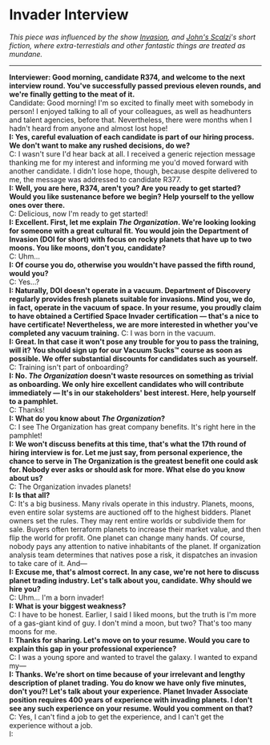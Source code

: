 # Invader Interview

*This piece was influenced by the show [Invasion](https://en.wikipedia.org/wiki/Invasion_(2021_TV_series)), and [John's Scalzi](https://en.wikipedia.org/wiki/John_Scalzi)'s short fiction, where extra-terrestials and other fantastic things are treated as mundane.*

---

**Interviewer: Good morning, candidate R374, and welcome to the next interview round. You've successfully passed previous eleven rounds, and we're finally getting to the meat of it.**  
Candidate: Good morning! I'm so excited to finally meet with somebody in person! I enjoyed talking to all of your colleagues, as well as headhunters and talent agencies, before that. Nevertheless, there were months when I hadn't heard from anyone and almost lost hope!  
**I: Yes, careful evaluation of each candidate is part of our hiring process. We don't want to make any rushed decisions, do we?**  
C: I wasn't sure I'd hear back at all. I received a generic rejection message thanking me for my interest and informing me you'd moved forward with another candidate. I didn't lose hope, though, because despite delivered to me, the message was addressed to candidate R377.  
**I: Well, you are here, R374, aren't you? Are you ready to get started? Would you like sustenance before we begin? Help yourself to the yellow ones over there.**  
C: Delicious, now I'm ready to get started!  
**I: Excellent. First, let me explain *The Organization*. We're looking looking for someone with a great cultural fit. You would join the Department of Invasion (DOI for short) with focus on rocky planets that have up to two moons. You like moons, don't you, candidate?**  
C: Uhm…  
**I: Of course you do, otherwise you wouldn't have passed the fifth round, would you?**  
C: Yes…?  
**I: Naturally, DOI doesn't operate in a vacuum. Department of Discovery regularly provides fresh planets suitable for invasions. Mind you, we do, in fact, operate in the vacuum of space. In your resume, you proudly claim to have obtained a Certified Space Invader certification — that's a nice to have certificate! Nevertheless, we are more interested in whether you've completed any vacuum training.**
C: I was born in the vacuum.  
**I: Great. In that case it won't pose any trouble for you to pass the training, will it? You should sign up for our Vacuum Sucks™ course as soon as possible. We offer substantial discounts for candidates such as yourself.**  
C: Training isn't part of onboarding?  
**I: No. *The Organization* doesn't waste resources on something as trivial as onboarding. We only hire excellent candidates who will contribute immediately — It's in our stakeholders' best interest. Here, help yourself to a pamphlet.**  
C: Thanks!  
**I: What do you know about *The Organization*?**  
C: I see The Organization has great company benefits. It's right here in the pamphlet!  
**I: We won't discuss benefits at this time, that's what the 17th round of hiring interview is for. Let me just say, from personal experience, the chance to serve in The Organization is the greatest benefit one could ask for. Nobody ever asks or should ask for more. What else do you know about us?**  
C: The Organization invades planets!  
**I: Is that all?**  
C: It's a big business. Many rivals operate in this industry. Planets, moons, even entire solar systems are auctioned off to the highest bidders. Planet owners set the rules. They may rent entire worlds or subdivide them for sale. Buyers often terraform planets to increase their market value, and then flip the world for profit. One planet can change many hands. Of course, nobody pays any attention to native inhabitants of the planet. If organization analysis team determines that natives pose a risk, it dispatches an invasion to take care of it. And—  
**I: Excuse me, that's almost correct. In any case, we're not here to discuss planet trading industry. Let's talk about you, candidate. Why should we hire you?**  
C: Uhm… I'm a born invader!  
**I: What is your biggest weakness?**  
C: I have to be honest. Earlier, I said I liked moons, but the truth is I'm more of a gas-giant kind of guy. I don't mind a moon, but two? That's too many moons for me.  
**I: Thanks for sharing. Let's move on to your resume. Would you care to explain this gap in your professional experience?**  
C: I was a young spore and wanted to travel the galaxy. I wanted to expand my—  
**I: Thanks. We're short on time because of your irrelevant and lengthy description of planet trading. You do know we have only five minutes, don't you?! Let's talk about your experience. Planet Invader Associate position requires 400 years of experience with invading planets. I don't see any such experience on your resume. Would you comment on that?**  
C: Yes, I can't find a job to get the experience, and I can't get the experience without a job.  
I:    


